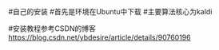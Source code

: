 #自己的安装
#首先是环境在Ubuntu中下载
#主要算法核心为kaldi

#安装教程参考CSDN的博客 https://blog.csdn.net/ybdesire/article/details/90760196

